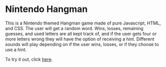 # Nintendo Hangman

This is a Nintendo themed Hangman game made of pure Javascript, HTML, and CSS. The user will get a random word. Wins, losses, remaining guesses, and used letters are all kept track of, and if the user gets four or more letters wrong they will have the option of receiving a hint. Different sounds will play depending on if the user wins, losses, or if they choose to use a hint.

To try it out, click [here](https://colesantiago.github.io/Hangman-game/).